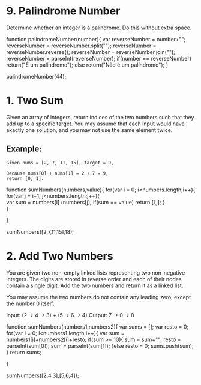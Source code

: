 # 9. Palindrome Number

Determine whether an integer is a palindrome. Do this without extra space.

function palindromeNumber(number){
var reverseNumber = number+"";
reverseNumber = reverseNumber.split("");
reverseNumber = reverseNumber.reverse();
reverseNumber = reverseNumber.join("");
reverseNumber = parseInt(reverseNumber);
if(number == reverseNumber) return("É um palíndromo");
else return("Não é um palíndromo");
}

palindromeNumber(44);

# 1. Two Sum

Given an array of integers, return indices of the two numbers such that they add up to a specific target.
You may assume that each input would have exactly one solution, and you may not use the same element twice.

## Example:

```
Given nums = [2, 7, 11, 15], target = 9,

Because nums[0] + nums[1] = 2 + 7 = 9,
return [0, 1].
```
function sumNumbers(numbers,value){
  for(var i = 0; i<numbers.length;i++){
     for(var j = i+1; j<numbers.length;j++){     
        var sum = numbers[i]+numbers[j];
        if(sum == value) return [i,j];
    }  
}

}

sumNumbers([2,7,11,15],18);


# 2. Add Two Numbers

You are given two non-empty linked lists representing two non-negative integers. The digits are stored in reverse order and each of their nodes contain a single digit. Add the two numbers and return it as a linked list.

You may assume the two numbers do not contain any leading zero, except the number 0 itself.

Input: (2 -> 4 -> 3) + (5 -> 6 -> 4)
Output: 7 -> 0 -> 8

function sumNumbers(numbers1,numbers2){
    var sums = [];
    var resto = 0;
    for(var i = 0; i<numbers1.length;i++){
        var sum = numbers1[i]+numbers2[i]+resto;
        if(sum >= 10){
        sum = sum+"";
        resto = parseInt(sum[0]);
        sum = parseInt(sum[1]);
        }else resto = 0;
        sums.push(sum);
    }
return sums;

}

sumNumbers([2,4,3],[5,6,4]);
 
